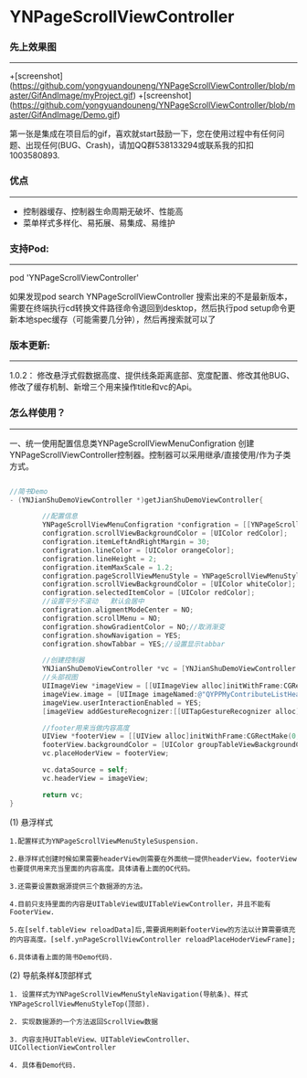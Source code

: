 # YNPageScrollViewController

### 先上效果图
---

+[screenshot] (https://github.com/yongyuandouneng/YNPageScrollViewController/blob/master/GifAndImage/myProject.gif)
+[screenshot] (https://github.com/yongyuandouneng/YNPageScrollViewController/blob/master/GifAndImage/Demo.gif)

第一张是集成在项目后的gif，喜欢就start鼓励一下，您在使用过程中有任何问题、出现任何(BUG、Crash)，请加QQ群538133294或联系我的扣扣1003580893.

### 优点
---
* 控制器缓存、控制器生命周期无破坏、性能高
* 菜单样式多样化、易拓展、易集成、易维护

### 支持Pod:
---
pod 'YNPageScrollViewController'

如果发现pod search YNPageScrollViewController 搜索出来的不是最新版本，需要在终端执行cd转换文件路径命令退回到desktop，然后执行pod setup命令更新本地spec缓存（可能需要几分钟），然后再搜索就可以了

### 版本更新:
---
1.0.2：
     修改悬浮式假数据高度、提供线条距离底部、宽度配置、修改其他BUG、修改了缓存机制、新增三个用来操作title和vc的Api。


### 怎么样使用？
---

一、统一使用配置信息类YNPageScrollViewMenuConfigration 创建YNPageScrollViewController控制器。控制器可以采用继承/直接使用/作为子类方式。
```objective-c

//简书Demo
- (YNJianShuDemoViewController *)getJianShuDemoViewController{

        //配置信息
        YNPageScrollViewMenuConfigration *configration = [[YNPageScrollViewMenuConfigration alloc]init];
        configration.scrollViewBackgroundColor = [UIColor redColor];
        configration.itemLeftAndRightMargin = 30;
        configration.lineColor = [UIColor orangeColor];
        configration.lineHeight = 2;
        configration.itemMaxScale = 1.2;
        configration.pageScrollViewMenuStyle = YNPageScrollViewMenuStyleSuspension;
        configration.scrollViewBackgroundColor = [UIColor whiteColor];
        configration.selectedItemColor = [UIColor redColor];
        //设置平分不滚动   默认会居中
        configration.aligmentModeCenter = NO;
        configration.scrollMenu = NO;
        configration.showGradientColor = NO;//取消渐变
        configration.showNavigation = YES;
        configration.showTabbar = YES;//设置显示tabbar

        //创建控制器
        YNJianShuDemoViewController *vc = [YNJianShuDemoViewController pageScrollViewControllerWithControllers:[self getViewController] titles:@[@"最新收录",@"最新评论",@"热门",@"更多",@"第一个界面",@"第二个界面",@"第三个界面",@"第四个界面"] Configration:configration];
        //头部视图
        UIImageView *imageView = [[UIImageView alloc]initWithFrame:CGRectMake(0, 0, self.view.frame.size.width, 150)];
        imageView.image = [UIImage imageNamed:@"QYPPMyContributeListHead"];
        imageView.userInteractionEnabled = YES;
        [imageView addGestureRecognizer:[[UITapGestureRecognizer alloc]initWithTarget:self action:@selector(imageViewTap)]];

        //footer用来当做内容高度
        UIView *footerView = [[UIView alloc]initWithFrame:CGRectMake(0, 0, self.view.frame.size.width, 0)];
        footerView.backgroundColor = [UIColor groupTableViewBackgroundColor];
        vc.placeHoderView = footerView;

        vc.dataSource = self;
        vc.headerView = imageView;

        return vc;
}
```

(1) 悬浮样式
    
    1.配置样式为YNPageScrollViewMenuStyleSuspension.
    
    2.悬浮样式创建时候如果需要headerView则需要在外面统一提供headerView，footerView也要提供用来充当里面的内容高度。具体请看上面的OC代码。
    
    3.还需要设置数据源提供三个数据源的方法。
    
    4.目前只支持里面的内容是UITableView或UITableViewController，并且不能有FooterView.
    
    5.在[self.tableView reloadData]后,需要调用刷新footerView的方法以计算需要填充的内容高度。[self.ynPageScrollViewController reloadPlaceHoderViewFrame];
    
    6.具体请看上面的简书Demo代码.

(2) 导航条样&顶部样式
    
    1. 设置样式为YNPageScrollViewMenuStyleNavigation(导航条)、样式YNPageScrollViewMenuStyleTop(顶部).
    
    2. 实现数据源的一个方法返回ScrollView数据
    
    3. 内容支持UITableView、UITableViewController、UICollectionViewController
    
    4. 具体看Demo代码.
    

